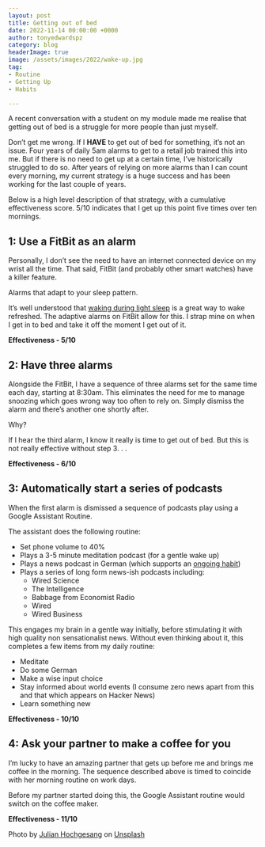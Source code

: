 ```yaml
---
layout: post
title: Getting out of bed
date: 2022-11-14 00:00:00 +0000
author: tonyedwardspz
category: blog
headerImage: true
image: /assets/images/2022/wake-up.jpg
tag:
- Routine
- Getting Up
- Habits

---
```


A recent conversation with a student on my module made me realise that getting out of bed is a struggle for more people than just myself.

Don’t get me wrong. If I **HAVE** to get out of bed for something, it’s not an issue. Four years of daily 5am alarms to get to a retail job trained this into me. But if there is no need to get up at a certain time, I’ve historically struggled to do so. After years of relying on more alarms than I can count every morning, my current strategy is a huge success and has been working for the last couple of years.

Below is a high level description of that strategy, with a cumulative effectiveness score. 5/10 indicates that I get up this point five times over ten mornings.

## 1: Use a FitBit as an alarm

Personally, I don’t see the need to have an internet connected device on my wrist all the time. That said, FitBit (and probably other smart watches) have a killer feature.

Alarms that adapt to your sleep pattern.

It’s well understood that [waking during light sleep](https://aasm.org/awakening-during-rem-sleep-results-in-negative-mood-and-self-appraisal/) is a great way to wake refreshed. The adaptive alarms on FitBit allow for this. I strap mine on when I get in to bed and take it off the moment I get out of it.

**Effectiveness - 5/10**

## 2: Have three alarms

Alongside the FitBit, I have a sequence of three alarms set for the same time each day, starting at 8:30am. This eliminates the need for me to manage snoozing which goes wrong way too often to rely on. Simply dismiss the alarm and there’s another one shortly after.

Why? 

If I hear the third alarm, I know it really is time to get out of bed. But this is not really effective without step 3. . . 

**Effectiveness - 6/10**

## 3: Automatically start a series of podcasts

When the first alarm is dismissed a sequence of podcasts play using a Google Assistant Routine.

The assistant does the following routine:

- Set phone volume to 40%
- Plays a 3-5 minute meditation podcast (for a gentle wake up)
- Plays a news podcast in German (which supports an [ongoing habit](https://tonyedwardspz.co.uk/blog/language-learning-through-immersion/))
- Plays a series of long form news-ish podcasts including:
	- Wired Science
	- The Intelligence
	- Babbage from Economist Radio
	- Wired
	- Wired Business
	
This engages my brain in a gentle way initially, before stimulating it with high quality non sensationalist news. Without even thinking about it, this completes a few items from my daily routine:

- Meditate
- Do some German
- Make a wise input choice
- Stay informed about world events (I consume zero news apart from this and that which appears on Hacker News)
- Learn something new

**Effectiveness - 10/10**

## 4: Ask your partner to make a coffee for you

I’m lucky to have an amazing partner that gets up before me and brings me coffee in the morning. The sequence described above is timed to coincide with her morning routine on work days.

Before my partner started doing this, the Google Assistant routine would switch on the coffee maker.

**Effectiveness - 11/10**

Photo by [Julian Hochgesang](https://unsplash.com/@julianhochgesang) on [Unsplash](https://unsplash.com/s/photos/wake-up)
  
